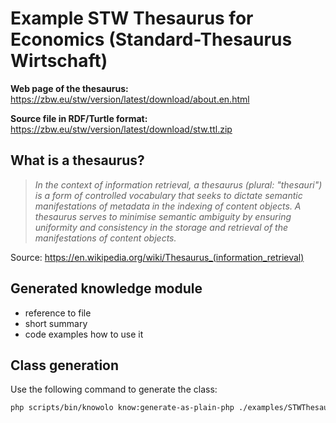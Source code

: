 # Example STW Thesaurus for Economics (Standard-Thesaurus Wirtschaft)

**Web page of the thesaurus:** https://zbw.eu/stw/version/latest/download/about.en.html

**Source file in RDF/Turtle format:** https://zbw.eu/stw/version/latest/download/stw.ttl.zip

## What is a thesaurus?

> *In the context of information retrieval, a thesaurus (plural: "thesauri") is a form of controlled vocabulary that seeks to dictate semantic manifestations of metadata in the indexing of content objects. A thesaurus serves to minimise semantic ambiguity by ensuring uniformity and consistency in the storage and retrieval of the manifestations of content objects.*

Source: https://en.wikipedia.org/wiki/Thesaurus_(information_retrieval)

## Generated knowledge module

- reference to file
- short summary
- code examples how to use it

## Class generation

Use the following command to generate the class:

```bash
php scripts/bin/knowolo know:generate-as-plain-php ./examples/STWThesaurusForEconomics/stw.ttl > ./examples/STWThesaurusForEconomics/STWThesaurusForEconomics.php
```
